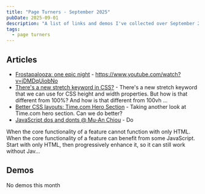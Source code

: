 ```yaml
---
title: "Page Turners - September 2025"
pubDate: 2025-09-01
description: "A list of links and demos I've collected over September 2025, with the intention of posting monthly"
tags:
  - page turners
---
```


## Articles
* [Frostapalooza: one epic night](https://bradfrost.com/blog/post/frostapalooza-one-epic-night/) - https://www.youtube.com/watch?v=jDMDqUiobNo
* [There's a new stretch keyword in CSS?](https://www.youtube.com/watch?v=iZZXOuLxagE) - There's a new stretch keyword that we can use for CSS height and width properties. But how is that different from 100%? And how is that different from 100vh ...
* [Better CSS layouts: Time.com Hero Section](https://ishadeed.com/article/time-layout/?utm_source=the-index&utm_medium=newsletter) - Taking another look at Time.com hero section. Can we do better?
* [JavaScript dos and donts @ Mu-An Chiou](https://muan.co/posts/javascript) - Do

When the core functionality of a feature cannot function with only HTML.
When the core functionality of a feature can benefit from some JavaScript. Start with only HTML, then progressively enhance it, so it can still work without Jav...

## Demos
No demos this month
